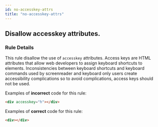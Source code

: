 ```yaml
---
id: no-accesskey-attrs
title: "no-accesskey-attrs"
---
```


## Disallow accesskey attributes.

### Rule Details

This rule disallow the use of `accesskey` attributes. Access keys are HTML attributes that allow web developers to assign keyboard shortcuts to elements. Inconsistencies between keyboard shortcuts and keyboard commands used by screenreader and keyboard only users create accessibility complications so to avoid complications, access keys should not be used.

Examples of **incorrect** code for this rule:

```html
<div accesskey="h"></div>
```

Examples of **correct** code for this rule:

```html
<div></div>
```
